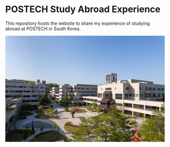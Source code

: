 # POSTECH Study Abroad Experience

This repository hosts the website to share my experience of studying abroad at POSTECH in South Korea.

![POSTECH campus](content/post/intro/postech-campus.jpg)

